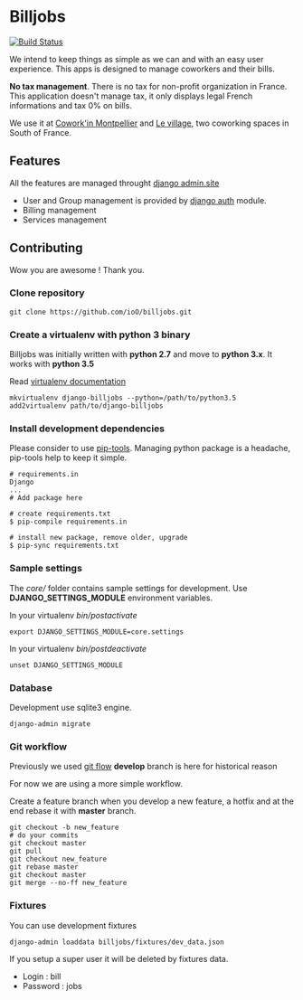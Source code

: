 Billjobs
========

[![Build 
Status](https://travis-ci.org/ioO/django-billjobs.svg?branch=master)](https://travis-ci.org/ioO/django-billjobs)

We intend to keep things as simple as we can and with an easy user experience. This apps is designed to manage 
coworkers and their bills.

**No tax management**. There is no tax for non-profit organization in France. This application doesn't manage tax, it 
    only displays legal French informations and tax 0% on bills.

We use it at [Cowork'in Montpellier](http://www.coworkinmontpellier.org) and [Le village](http://www.levillage.co/), 
two coworking spaces in South of France.

Features
--------

All the features are managed throught [django admin.site](https://docs.djangoproject.com/en/1.8/ref/contrib/admin/)

- User and Group management is provided by [django auth](https://docs.djangoproject.com/en/dev/topics/auth/) module.
- Billing management
- Services management

Contributing
------------

Wow you are awesome ! Thank you.

### Clone repository

```shell
git clone https://github.com/ioO/billjobs.git
```

### Create a virtualenv with python 3 binary

Billjobs was initially written with **python 2.7** and move to **python 3.x**. It works with **python 3.5**

Read [virtualenv documentation](http://virtualenvwrapper.readthedocs.org/en/latest/ "Virtualenv")

```shell
mkvirtualenv django-billjobs --python=/path/to/python3.5
add2virtualenv path/to/django-billjobs
```

### Install development dependencies

Please consider to use [pip-tools](https://github.com/nvie/pip-tools). Managing python package is a headache, pip-tools 
help to keep it simple.
```
# requirements.in
Django
...
# Add package here
```

```shell
# create requirements.txt
$ pip-compile requirements.in

# install new package, remove older, upgrade
$ pip-sync requirements.txt
```

### Sample settings

The *core/* folder contains sample settings for development. Use **DJANGO_SETTINGS_MODULE** environment variables.

In your virtualenv *bin/postactivate*
```shell
export DJANGO_SETTINGS_MODULE=core.settings
```

In your virtualenv *bin/postdeactivate*
```shell
unset DJANGO_SETTINGS_MODULE
```

### Database

Development use sqlite3 engine.
```shell
django-admin migrate
```

### Git workflow

Previously we used [git flow](http://nvie.com/posts/a-successful-git-branching-model/)
**develop** branch is here for historical reason

For now we are using a more simple workflow.

Create a feature branch when you develop a new feature, a hotfix and at the end rebase it with **master** branch.

```shell
git checkout -b new_feature
# do your commits
git checkout master
git pull
git checkout new_feature
git rebase master
git checkout master
git merge --no-ff new_feature
```

### Fixtures

You can use development fixtures
```shell
django-admin loaddata billjobs/fixtures/dev_data.json
```

If you setup a super user it will be deleted by fixtures data.
- Login : bill
- Password : jobs
